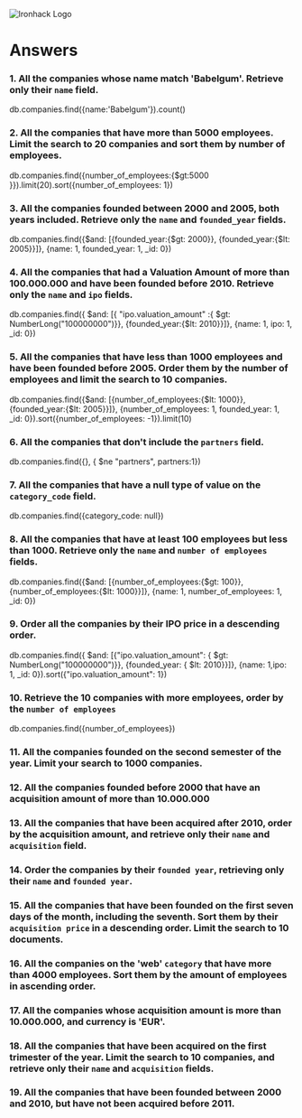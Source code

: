 ![Ironhack Logo](https://i.imgur.com/1QgrNNw.png)

# Answers

### 1. All the companies whose name match 'Babelgum'. Retrieve only their `name` field.

db.companies.find({name:'Babelgum'}).count()

### 2. All the companies that have more than 5000 employees. Limit the search to 20 companies and sort them by **number of employees**.

db.companies.find({number_of_employees:{$gt:5000 }}).limit(20).sort({number_of_employees: 1})

### 3. All the companies founded between 2000 and 2005, both years included. Retrieve only the `name` and `founded_year` fields.

db.companies.find({$and: [{founded_year:{$gt: 2000}}, {founded_year:{$lt: 2005}}]}, {name: 1, founded_year: 1, _id: 0})

### 4. All the companies that had a Valuation Amount of more than 100.000.000 and have been founded before 2010. Retrieve only the `name` and `ipo` fields.

db.companies.find({ $and: [{ "ipo.valuation_amount" :{ $gt: NumberLong("100000000")}}, {founded_year:{$lt: 2010}}]}, {name: 1, ipo: 1, _id: 0})

### 5. All the companies that have less than 1000 employees and have been founded before 2005. Order them by the number of employees and limit the search to 10 companies.

db.companies.find({$and: [{number_of_employees:{$lt: 1000}}, {founded_year:{$lt: 2005}}]}, {number_of_employees: 1, founded_year: 1, _id: 0}).sort({number_of_employees: -1}).limit(10)

### 6. All the companies that don't include the `partners` field.

db.companies.find({}, { $ne "partners", partners:1})

### 7. All the companies that have a null type of value on the `category_code` field.

db.companies.find({category_code: null})

### 8. All the companies that have at least 100 employees but less than 1000. Retrieve only the `name` and `number of employees` fields.

db.companies.find({$and: [{number_of_employees:{$gt: 100}}, {number_of_employees:{$lt: 1000}}]}, {name: 1, number_of_employees: 1, _id: 0})

### 9. Order all the companies by their IPO price in a descending order.

db.companies.find({ $and: [{"ipo.valuation_amount": { $gt: NumberLong("100000000")}}, {founded_year: { $lt: 2010}}]}, {name: 1,ipo: 1, _id: 0}).sort({"ipo.valuation_amount": 1})

### 10. Retrieve the 10 companies with more employees, order by the `number of employees`

db.companies.find({number_of_employees})

### 11. All the companies founded on the second semester of the year. Limit your search to 1000 companies.

<!-- Your Code Goes Here -->

<!-- ### 12. All the companies that have been 'deadpooled' after the third year. -->

<!-- Your Code Goes Here -->

### 12. All the companies founded before 2000 that have an acquisition amount of more than 10.000.000

<!-- Your Code Goes Here -->

### 13. All the companies that have been acquired after 2010, order by the acquisition amount, and retrieve only their `name` and `acquisition` field.

<!-- Your Code Goes Here -->

### 14. Order the companies by their `founded year`, retrieving only their `name` and `founded year`.

<!-- Your Code Goes Here -->

### 15. All the companies that have been founded on the first seven days of the month, including the seventh. Sort them by their `acquisition price` in a descending order. Limit the search to 10 documents.

<!-- Your Code Goes Here -->

### 16. All the companies on the 'web' `category` that have more than 4000 employees. Sort them by the amount of employees in ascending order.

<!-- Your Code Goes Here -->

### 17. All the companies whose acquisition amount is more than 10.000.000, and currency is 'EUR'.

<!-- Your Code Goes Here -->

### 18. All the companies that have been acquired on the first trimester of the year. Limit the search to 10 companies, and retrieve only their `name` and `acquisition` fields.

<!-- Your Code Goes Here -->

### 19. All the companies that have been founded between 2000 and 2010, but have not been acquired before 2011.

<!-- Your Code Goes Here -->
